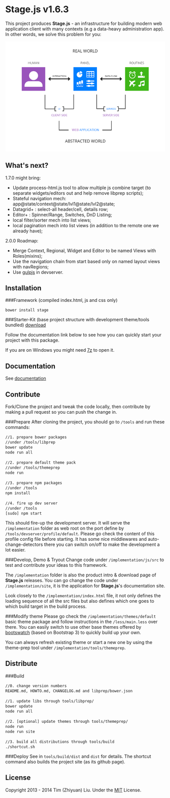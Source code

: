 Stage.js     v1.6.3
===================
This project produces **Stage.js** - an infrastructure for building modern web application client with many contexts (e.g a data-heavy administration app). In other words, we solve this problem for you:

<img src="implementation/static/resource/default/diagram/Diagram-1.png" alt="UI/UX Problems" class="center-block"></img>


What's next?
------------
1.7.0 might bring:
* Update process-html.js tool to allow multiple js combine target (to separate widgets/editors out and help remove libprep scripts);
* Stateful navigation mech: app@state/context@state/lvl1@state/lvl2@state;
* Datagrid+ : select-all header/cell, details row;
* Editor+ : Spinner/Range, Switches, DnD Listing;
* local filter/sorter mech into list views; 
* local pagination mech into list views (in addition to the remote one we already have);

2.0.0 Roadmap:
* Merge Context, Regional, Widget and Editor to be named Views with Roles(mixins);
* Use the navigation chain from start based only on named layout views with navRegions;
* Use [gulpjs](http://gulpjs.com/) in devserver.


Installation
------------
###Framework
(compiled index.html, js and css only)
```
bower install stage
```

###Starter-Kit 
(base project structure with development theme/tools bundled)
[download](http://bluekvirus.github.io/Stage.js/static/resource/default/download/stagejs-starter-kit.tar.gz)

Follow the documentation link below to see how you can quickly start your project with this package.

If you are on Windows you might need [7z](http://www.7-zip.org/) to open it.


Documentation
-------------
See [documentation](http://bluekvirus.github.io/Stage.js/#navigate/Document)


Contribute
----------
Fork/Clone the project and tweak the code locally, then contribute by making a pull request so you can push the change in.

###Prepare
After cloning the project, you should go to `/tools` and run these commands:
```
//1. prepare bower packages
//under /tools/libprep
bower update
node run all

//2. prepare default theme pack
//under /tools/themeprep
node run

//3. prepare npm packages
//under /tools
npm install

//4. fire up dev server
//under /tools
[sudo] npm start
```
This should fire-up the development server. It will serve the `/implementation` folder as web root on the port define by `/tools/devserver/profile/default`. Please go check the content of this profile config file before starting. It has some nice middlewares and auto-change-detectors there you can switch on/off to make the development a lot easier.

###Develop, Demo & Tryout
Change code under `/implementation/js/src` to test and contribute your ideas to this framework.

The `/implementation` folder is also the product intro & download page of **Stage.js** releases. You can go change the code under `/implementation/site`, it is the application for **Stage.js**'s documentation site.

Look closely to the `/implementation/index.html` file, it not only defines the loading sequence of all the src files but also defines which one goes to which build target in the build process.

###Modify theme
Please go check the `/implementation/themes/default` basic theme package and follow instructions in the `/less/main.less` over there. You can easily switch to use other base themes offered by [bootswatch](http://bootswatch.com/) (based on Bootstrap 3) to quickly build up your own.

You can always refresh existing theme or start a new one by using the theme-prep tool under `/implementation/tools/themeprep`.


Distribute
----------
###Build
```
//0. change version numbers
README.md, HOWTO.md, CHANGELOG.md and libprep/bower.json

//1. update libs through tools/libprep/
bower update
node run all

//2. [optional] update themes through tools/themeprep/
node run 
node run site

//3. build all distributions through tools/build
./shortcut.sh
```

###Deploy
See in `tools/build/dist` and `dist` for details. The shortcut command also builds the project site (as its github page).


License
-------
Copyright 2013 - 2014 Tim (Zhiyuan) Liu. 
Under the [MIT](http://opensource.org/licenses/MIT) License.

